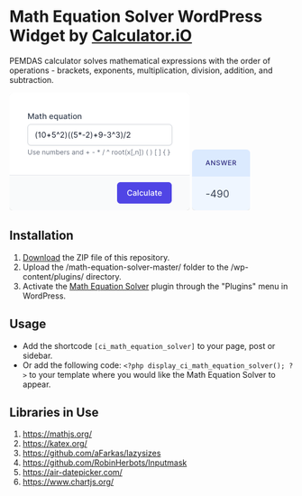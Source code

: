 # Math Equation Solver WordPress Widget by [Calculator.iO](https://www.calculator.io/ "Calculator.iO Homepage")

PEMDAS calculator solves mathematical expressions with the order of operations - brackets, exponents, multiplication, division, addition, and subtraction.

![Math Equation Solver Input Form](/assets/images/screenshot-1.png "Math Equation Solver Input Form")
![Math Equation Solver Calculation Results](/assets/images/screenshot-2.png "Math Equation Solver Calculation Results")

## Installation

1. [Download](https://github.com/pub-calculator-io/age-calculator/archive/refs/heads/master.zip) the ZIP file of this repository.
2. Upload the /math-equation-solver-master/ folder to the /wp-content/plugins/ directory.
3. Activate the [Math Equation Solver](https://www.calculator.io/math-equation-solver/ "Math Equation Solver Homepage") plugin through the "Plugins" menu in WordPress.

## Usage
* Add the shortcode `[ci_math_equation_solver]` to your page, post or sidebar.
* Or add the following code: `<?php display_ci_math_equation_solver(); ?>` to your template where you would like the Math Equation Solver to appear.

## Libraries in Use
1. https://mathjs.org/
2. https://katex.org/
3. https://github.com/aFarkas/lazysizes
4. https://github.com/RobinHerbots/Inputmask
5. https://air-datepicker.com/
6. https://www.chartjs.org/
